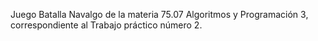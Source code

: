 Juego Batalla Navalgo de la materia 75.07 Algoritmos y Programación 3, correspondiente al Trabajo práctico número 2.